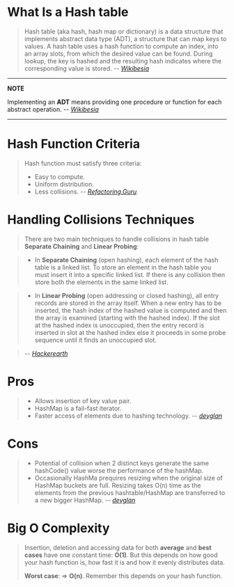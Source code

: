 # What Is a Hash table

> Hash table (aka hash, hash map or dictionary) is a data structure that implements abstract data type (ADT), a structure that can map keys to values. A hash table uses a hash function to compute an index, into an array slots, from which the desired value can be found. During lookup, the key is hashed and the resulting hash indicates where the corresponding value is stored.
> -- <cite>[Wikibesia][1]</cite>

---

**NOTE**

Implementing an **ADT** means providing one procedure or function for each abstract operation. -- <cite>[Wikibesia][2]</cite>

---

# Hash Function Criteria

> Hash function must satisfy three criteria:
>
> - Easy to compute.
> - Uniform distribution.
> - Less collisions.
>   -- <cite>[Refactoring.Guru][3]</cite>

# Handling Collisions Techniques

> There are two main techniques to handle collisions in hash table **Separate Chaining** and **Linear Probing**:

> - In **Separate Chaining** (open hashing), each element of the hash table is a linked list. To store an element in the hash table you must insert it into a specific linked list. If there is any collision then store both the elements in the same linked list.

> - In **Linear Probing** (open addressing or closed hashing), all entry records are stored in the array itself. When a new entry has to be inserted, the hash index of the hashed value is computed and then the array is examined (starting with the hashed index). If the slot at the hashed index is unoccupied, then the entry record is inserted in slot at the hashed index else it proceeds in some probe sequence until it finds an unoccupied slot.

> -- <cite>[Hackerearth][3]</cite>

# Pros

> - Allows insertion of key value pair.
> - HashMap is a fail-fast iterator.
> - Faster access of elements due to hashing technology.
>   -- <cite>[devglan][4]</cite>

# Cons

> - Potential of collision when 2 distinct keys generate the same hashCode() value worse the performance of the hashMap.
> - Occasionally HashMa prequires resizing when the original size of HashMap buckets are full. Resizing takes O(n) time as the elements from the previous hashtable/HashMap are transferred to a new bigger HashMap.
>   -- <cite>[devglan][4]</cite>

# Big O Complexity

> Insertion, deletion and accessing data for both **average** and **best cases** have one constant time: **O(1)**. But this depends on how good your hash function is, how fast it is and how it evenly distributes data.
>
> **Worst case**: => **O(n)**. Remember this depends on your hash function.

[1]: https://en.wikipedia.org/wiki/Hash_table
[2]: https://en.wikipedia.org/wiki/Abstract_data_type
[3]: https://www.hackerearth.com/practice/data-structures/hash-tables/basics-of-hash-tables/tutorial/
[4]: https://www.devglan.com/corejava/pros-and-cons-collection-java
